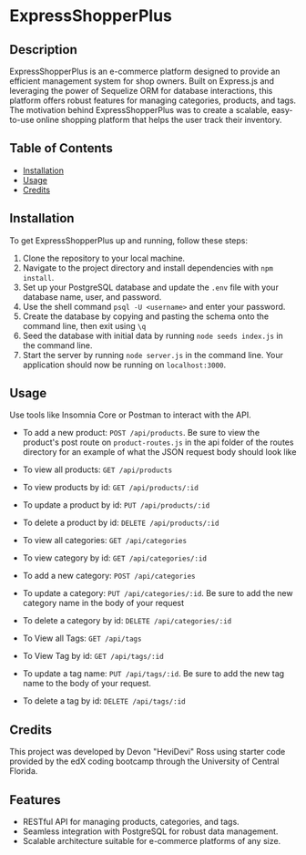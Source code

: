 # ExpressShopperPlus

## Description

ExpressShopperPlus is an e-commerce platform designed to provide an efficient management system for shop owners. Built on Express.js and leveraging the power of Sequelize ORM for database interactions, this platform offers robust features for managing categories, products, and tags. The motivation behind ExpressShopperPlus was to create a scalable, easy-to-use online shopping platform that helps the user track their inventory. 

## Table of Contents

- [Installation](#installation)
- [Usage](#usage)
- [Credits](#credits)

## Installation

To get ExpressShopperPlus up and running, follow these steps:

1. Clone the repository to your local machine.
2. Navigate to the project directory and install dependencies with `npm install`.
3. Set up your PostgreSQL database and update the `.env` file with your database name, user, and password.
4. Use the shell command `psql -U <username>` and enter your password.
5. Create the database by copying and pasting the schema onto the command line, then exit using `\q`
6. Seed the database with initial data by running `node seeds index.js` in the command line.
7. Start the server by running `node server.js` in the command line. Your application should now be running on `localhost:3000`.

## Usage

Use tools like Insomnia Core or Postman to interact with the API.

- To add a new product: `POST /api/products`. 
            Be sure to view the product's post route on `product-routes.js` in the api folder of the routes directory for an example of what the JSON request body should look like 
- To view all products: `GET /api/products`
- To view products by id: `GET /api/products/:id`
- To update a product by id: `PUT /api/products/:id`
- To delete a product by id: `DELETE /api/products/:id`

- To view all categories: `GET /api/categories`
- To view category by id: `GET /api/categories/:id`
- To add a new category: `POST /api/categories`
- To update a category: `PUT /api/categories/:id`. Be sure to add the new category name in the body of your request
- To delete a category by id: `DELETE /api/categories/:id`



- To View all Tags: `GET /api/tags`
- To View Tag by id: `GET /api/tags/:id`
- To update a tag name: `PUT /api/tags/:id`. Be sure to add the new tag name to the body of your request.
- To delete a tag by id: `DELETE /api/tags/:id` 
    


## Credits

This project was developed by Devon "HeviDevi" Ross using starter code provided by the edX coding bootcamp through the University of Central Florida. 


## Features

- RESTful API for managing products, categories, and tags.
- Seamless integration with PostgreSQL for robust data management.
- Scalable architecture suitable for e-commerce platforms of any size.
